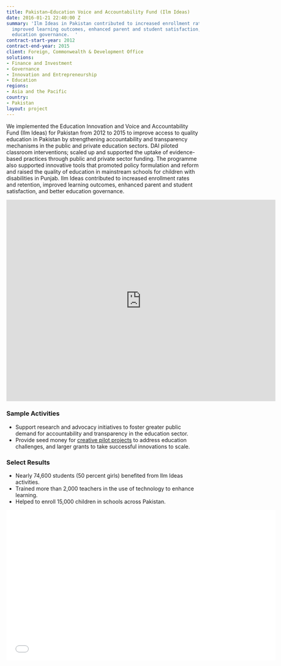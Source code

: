 ```yaml
---
title: Pakistan—Education Voice and Accountability Fund (Ilm Ideas)
date: 2016-01-21 22:40:00 Z
summary: 'Ilm Ideas in Pakistan contributed to increased enrollment rates and retention,
  improved learning outcomes, enhanced parent and student satisfaction, and better
  education governance.  '
contract-start-year: 2012
contract-end-year: 2015
client: Foreign, Commonwealth & Development Office
solutions:
- Finance and Investment
- Governance
- Innovation and Entrepreneurship
- Education
regions:
- Asia and the Pacific
country:
- Pakistan
layout: project
---
```


We implemented the Education Innovation and Voice and Accountability Fund (Ilm Ideas) for Pakistan from 2012 to 2015 to improve access to quality education in Pakistan by strengthening accountability and transparency mechanisms in the public and private education sectors. DAI piloted classroom interventions; scaled up and supported the uptake of evidence-based practices through public and private sector funding. The programme also supported innovative tools that promoted policy formulation and reform and raised the quality of education in mainstream schools for children with disabilities in Punjab. Ilm Ideas contributed to increased enrollment rates and retention, improved learning outcomes, enhanced parent and student satisfaction, and better education governance.

<iframe allowfullscreen="" frameborder="0" height="527" mozallowfullscreen="" src="https://player.vimeo.com/video/41978984?title=0&amp;byline=0&amp;portrait=0" webkitallowfullscreen="" width="703"></iframe>

###  Sample Activities

* Support research and advocacy initiatives to foster greater public demand for accountability and transparency in the education sector.
* Provide seed money for [creative pilot projects][2] to address education challenges, and larger grants to take successful innovations to scale.

### Select Results

* Nearly 74,600 students (50 percent girls) benefited from Ilm Ideas activities.
* Trained more than 2,000 teachers in the use of technology to enhance learning.
* Helped to enroll 15,000 children in schools across Pakistan.

<iframe allowfullscreen="" frameborder="0" height="394" mozallowfullscreen="" src="//player.vimeo.com/video/104422364" webkitallowfullscreen="" width="703"></iframe>

[2]: http://dai-global-developments.com/articles/dfid-project-assists-pakistani-boys-and-girls.html?utm_source=daidotcom
